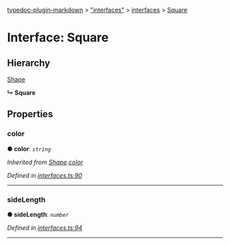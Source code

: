 [typedoc-plugin-markdown](../README.md) > ["interfaces"](../modules/_interfaces_.md) > [interfaces](../modules/_interfaces_.interfaces.md) > [Square](../interfaces/_interfaces_.interfaces.square.md)



# Interface: Square

## Hierarchy


 [Shape](_interfaces_.interfaces.shape.md)

**↳ Square**








## Properties
<a id="color"></a>

###  color

**●  color**:  *`string`* 

*Inherited from [Shape](_interfaces_.interfaces.shape.md).[color](_interfaces_.interfaces.shape.md#color)*

*Defined in [interfaces.ts:90](https://github.com/tgreyjs/typedoc-plugin-markdown/blob/master/tests/src/interfaces.ts#L90)*





___

<a id="sidelength"></a>

###  sideLength

**●  sideLength**:  *`number`* 

*Defined in [interfaces.ts:94](https://github.com/tgreyjs/typedoc-plugin-markdown/blob/master/tests/src/interfaces.ts#L94)*





___


